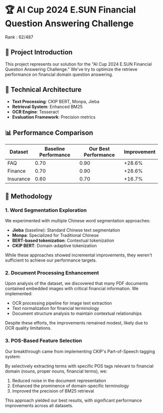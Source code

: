 # 🏆 AI Cup 2024 E.SUN Financial Question Answering Challenge 
Rank : 62/487

## 📝 Project Introduction

This project represents our solution for the "AI Cup 2024 E.SUN Financial Question Answering Challenge." We've try to optimize the retrieve performance on financial domain question answering.

## 🔧 Technical Architecture

- **Text Processing**: CKIP BERT, Monpa, Jieba
- **Retrieval System**: Enhanced BM25
- **OCR Engine**: Tesseract
- **Evaluation Framework**: Precision metrics

## 📊 Performance Comparison

| Dataset | Baseline Performance | Our Best Performance | Improvement |
|---------|---------------------|----------------------|------------|
| FAQ | 0.70 | 0.90 | +28.6% |
| Finance | 0.70 | 0.90 | +28.6% |
| Insurance | 0.60 | 0.70 | +16.7% |

## 🔬 Methodology

### 1. Word Segmentation Exploration

We experimented with multiple Chinese word segmentation approaches:
- **Jieba** (baseline): Standard Chinese text segmentation
- **Monpa**: Specialized for Traditional Chinese
- **BERT-based tokenization**: Contextual tokenization
- **CKIP BERT**: Domain-adaptive tokenization

While these approaches showed incremental improvements, they weren't sufficient to achieve our performance targets.

### 2. Document Processing Enhancement

Upon analysis of the dataset, we discovered that many PDF documents contained embedded images with critical financial information. We implemented:

- OCR processing pipeline for image text extraction
- Text normalization for financial terminology
- Document structure analysis to maintain contextual relationships

Despite these efforts, the improvements remained modest, likely due to OCR quality limitations.

### 3. POS-Based Feature Selection

Our breakthrough came from implementing CKIP's Part-of-Speech tagging system:

By selectively extracting terms with specific POS tags relevant to financial domain (nouns, proper nouns, financial terms), we:
1. Reduced noise in the document representation
2. Enhanced the prominence of domain-specific terminology
3. Improved the precision of BM25 retrieval

This approach yielded our best results, with significant performance improvements across all datasets.
